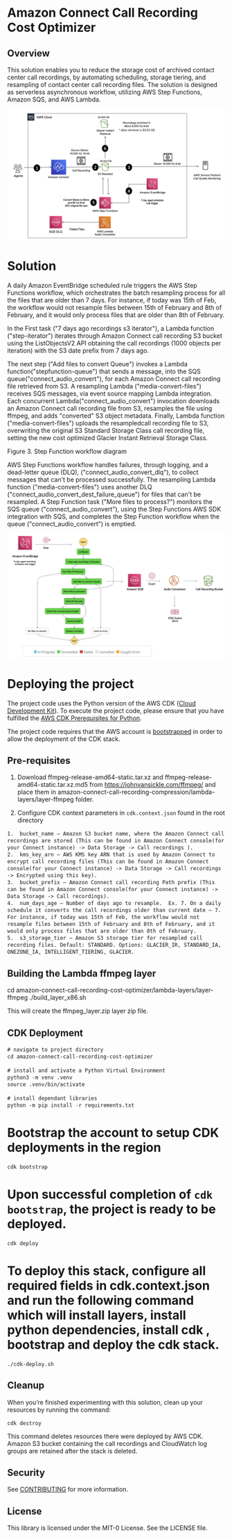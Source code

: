 #  Amazon Connect Call Recording Cost Optimizer

## Overview

This solution enables you to reduce the storage cost of archived contact center call recordings, by automating scheduling, storage tiering, and resampling of contact center call recording files. The solution is designed as serverless asynchronous workflow, utilizing AWS Step Functions, Amazon SQS, and AWS Lambda. 


![Alt text](call-recordining-convert-arch-2.png?raw=true "Call Recording Conversion Solution")


# Solution
A daily Amazon EventBridge scheduled rule triggers the AWS Step Functions workflow, which orchestrates the batch resampling process for all the files that are older than 7 days. For instance, if today was 15th of Feb, the workflow would not resample files between 15th of February and 8th of February, and it would only process files that are older than 8th of February.

In the First task ("7 days ago recordings s3 iterator"), a Lambda function ("step-iterator") iterates through Amazon Connect call recording S3 bucket using the ListObjectsV2 API obtaining the call recordings (1000 objects per iteration) with the S3 date prefix from 7 days ago.

The next step ("Add files to convert Queue") invokes a Lambda function("stepfunction-queue") that sends a message, into the SQS queue("connect_audio_convert"), for each Amazon Connect call recording file retrieved from S3.  A resampling Lambda ("media-convert-files") receives SQS messages, via event source mapping Lambda integration.  Each concurrent Lambda("connect_audio_convert") invocation downloads an Amazon Connect call recording file from S3, resamples the file using ffmpeg, and adds "converted" S3 object metadata.    Finally,  Lambda function ("media-convert-files") uploads the resampledcall recording file to S3, overwriting the original S3 Standard Storage Class call recording file, setting the new cost optimized Glacier Instant Retrieval Storage Class. 

Figure 3. Step Function workflow diagram

AWS Step Functions workflow handles failures, through logging, and a dead-letter queue (DLQ), ("connect_audio_convert_dlq"), to collect messages that can't be processed successfully.  The resampling Lambda function ("media-convert-files") uses another DLQ ("connect_audio_convert_dest_failure_queue") for files that can't be resampled. A Step Function task ("More files to process?") monitors the SQS queue ("connect_audio_convert"), using the Step Functions AWS SDK integration with SQS, and completes the Step Function workflow when the queue ("connect_audio_convert") is emptied.


![Alt text](call-recordining-convert-arch.png?raw=true "Call Recording Conversion Architecture Diagram")


# Deploying the project

The project code uses the Python version of the AWS CDK ([Cloud Development Kit](https://aws.amazon.com/cdk/)). To execute the project code, please ensure that you have fulfilled the [AWS CDK Prerequisites for Python](https://docs.aws.amazon.com/cdk/latest/guide/work-with-cdk-python.html).

The project code requires that the AWS account is [bootstrapped](https://docs.aws.amazon.com/de_de/cdk/latest/guide/bootstrapping.html) in order to allow the deployment of the CDK stack.

## Pre-requisites

1. Download ffmpeg-release-amd64-static.tar.xz and ffmpeg-release-amd64-static.tar.xz.md5 from https://johnvansickle.com/ffmpeg/ and place them in amazon-connect-call-recording-compression/lambda-layers/layer-ffmpeg folder.

2. Configure CDK context parameters in  `cdk.context.json` found in the root directory

```
1.	bucket_name – Amazon S3 bucket name, where the Amazon Connect call recordings are stored (This can be found in Amazon Connect console(for your Connect instance) -> Data Storage -> Call recordings ).
2.	kms_key_arn – AWS KMS key ARN that is used by Amazon Connect to encrypt call recording files (This can be found in Amazon Connect console(for your Connect instance) -> Data Storage -> Call recordings -> Encrypted using this key).
3.	bucket_prefix – Amazon Connect call recording Path prefix (This can be found in Amazon Connect console(for your Connect instance) -> Data Storage -> Call recordings).
4.	num_days_age – Number of days ago to resample.  Ex. 7. On a daily schedule it converts the call recordings older than current date – 7. For instance, if today was 15th of Feb, the workflow would not resample files between 15th of February and 8th of February, and it would only process files that are older than 8th of February.
5.	s3_storage_tier – Amazon S3 storage tier for resampled call recording files. Default: STANDARD. Options: GLACIER_IR, STANDARD_IA, ONEZONE_IA, INTELLIGENT_TIERING, GLACIER.

```

## Building the Lambda ffmpeg layer

cd amazon-connect-call-recording-cost-optimizer/lambda-layers/layer-ffmpeg
./build_layer_x86.sh

This will create the ffmpeg_layer.zip layer zip file.


## CDK Deployment

```
# navigate to project directory
cd amazon-connect-call-recording-cost-optimizer

# install and activate a Python Virtual Environment
python3 -m venv .venv
source .venv/bin/activate

# install dependant libraries
python -m pip install -r requirements.txt

```

# Bootstrap the account to setup CDK deployments in the region

```
cdk bootstrap

```
# Upon successful completion of `cdk bootstrap`, the project is ready to be deployed.

```
cdk deploy 

```

# To deploy this stack, configure all required fields in cdk.context.json and run the following command which will install layers, install python dependencies, install cdk , bootstrap and deploy the cdk stack.

```
./cdk-deploy.sh

```


## Cleanup

When you’re finished experimenting with this solution, clean up your resources by running the command:

```
cdk destroy 

```

This command deletes resources there were deployed by AWS CDK. Amazon S3 bucket containing the call recordings and CloudWatch log groups are retained after the stack is deleted.

## Security

See [CONTRIBUTING](CONTRIBUTING.md#security-issue-notifications) for more information.

## License

This library is licensed under the MIT-0 License. See the LICENSE file.

